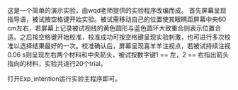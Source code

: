 这是一个简单的演示实验，由wqd老师提供的实验程序改编而成。
首先屏幕呈现指导语，被试按空格键开始实验。被试需移动自己的位置使其眼睛距屏幕中央60 cm左右，若屏幕上记录被试视线的黄色圆形与蓝色圆环大致重合则表示位置合适。之后按空格键开始校准，校准成功可按空格键呈现实验刺激，也可进行多次校准以选择结果最好的一次。校准确认后，屏幕呈现喜羊羊注视点，若被试持续注视0.06 s则呈现左右两个材料和中央箭头，被试按数字键1 == 左，2 == 右指出箭头指向的材料，实验共进行20个trial。

打开Exp_intention运行实验主程序即可。